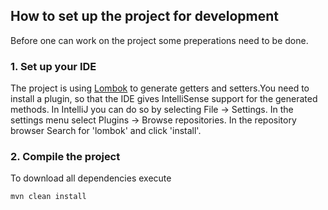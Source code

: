 ## How to set up the project for development

Before one can work on the project some preperations need to be done.

### 1. Set up your IDE

The project is using [Lombok](https://projectlombok.org/) to generate getters 
and setters.You need to install a plugin, so that the IDE gives IntelliSense 
support for the generated methods. In IntelliJ you can do so by selecting
File -> Settings. In the settings menu select Plugins -> Browse repositories. In
the repository browser Search for 'lombok' and click 'install'.

### 2. Compile the project
To download all dependencies execute
```
mvn clean install
```

